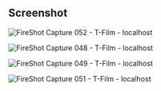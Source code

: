 ## **Screenshot**
![FireShot Capture 052 - T-Film -  localhost](https://github.com/user-attachments/assets/a1528470-d579-4405-a37b-3e04fab4df55)

![FireShot Capture 048 - T-Film -  localhost](https://github.com/user-attachments/assets/228bade4-6aaa-4607-977f-34d1197581bd)

![FireShot Capture 049 - T-Film -  localhost](https://github.com/user-attachments/assets/67ce1335-0f36-4450-adb1-0095e73fa75a)

![FireShot Capture 051 - T-Film -  localhost](https://github.com/user-attachments/assets/90ac26ee-ea38-4f2d-b51a-e636b6e7df2f)
